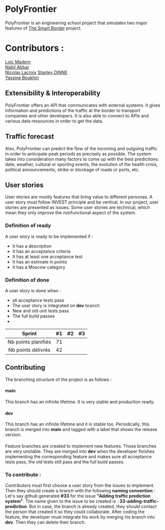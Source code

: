 # PolyFrontier
PolyFrontier is an engineering school project that simulates two major features of [The Smart Border](https://www.douane.gouv.fr/fiche/brexit-smart-border) project.

# Contributors : 
[Loic Madern](https://github.com/LoicMadern)  
[Nabil Abbar](https://github.com/ABBARNABIL)  
[Nicolas Lacroix](https://github.com/NicolasLacroix)
[Stanley DINNE](https://github.com/StanleyDINNE)  
[Yassine Boukhiri](https://github.com/yboukhiri)
  
## Extensibility & Interoperability
PolyFrontier offers an API that communicates with external systems. It gives information and predictions of the traffic at the border to transport companies and other developers. It is also able to connect to APIs and various data ressources in order to get the data.

## Traffic forecast
Also, PolyFrontier can predict the flow of the incoming and outgoing traffic in order to anticipate peak periods as precisely as possible. The system takes into consideration many factors to come up with the best predictions: date, weather, cultural or sporting events, the evolution of the health crisis, political announcements, strike or blockage of roads or ports, etc.


## User stories
User stories are mostly features that bring value to different personas. A user story must follow INVEST principle and be vertical. In our project, user stories are presented as issues. Some user stories are technical, which mean they only improve the nonfunctional aspect of the system. 

### Definition of ready
A user story is ready to be implemented if : 
- It has a description
- It has an acceptance criteria
- It has at least one acceptance test 
- It has an estimate in points 
- It has a Moscow category

### Definition of done
A user story is done when : 
- all acceptance tests pass
- The user story is integrated on **dev** branch
- New and old unit tests pass 
- The full build passes
- 
|       Sprint        | #1  | #2  | #3  |
|        :---:        | :-: | :-: | :-: |
| Nb points planifiés |  71 |   |     |
| Nb points délivrés  |  42 |     |     |

## Contributing 
The branching structure of the project is as follows : 
#### main
This branch has an infinite lifetime. It is very stable and production ready.
#### dev
This branch has an infinite lifetime and it is stable too. Periodically, this branch is merged into **main** and tagged with a label that shows the release version.
#### <featurename>
Feature branches are created to implement new features. Those branches are very unstable. They are merged into **dev** when the developer finishes implementing the corresponding feature and makes sure all acceptance tests pass, the old tests still pass and the full build passes. 
### To contribute :
Contributors must first choose a user story from the issues to implement. Then they should create a branch with the following **naming convention** : 
Let's say github generated **#33** for the issue **"Adding traffic prediction system"**. The name given to the issue to be created is : **33-adding-traffic-prediction**. But in case, the branch is already created, they should contact the person that created it so they could collaborate. After coding the feature, the developer must integrate his work by merging his branch into **dev**. Then they can delete their branch. 
